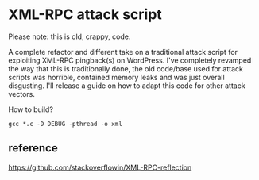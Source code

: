 # XML-RPC attack script

Please note: this is old, crappy, code.

A complete refactor and different take on a traditional attack script for exploiting XML-RPC pingback(s) on WordPress. I've completely revamped the way that this is traditionally done, the old code/base used for attack scripts was horrible, contained memory leaks and was just overall disgusting. I'll release a guide on how to adapt this code for other attack vectors.

How to build?
```
gcc *.c -D DEBUG -pthread -o xml
```

## reference
https://github.com/stackoverflowin/XML-RPC-reflection
